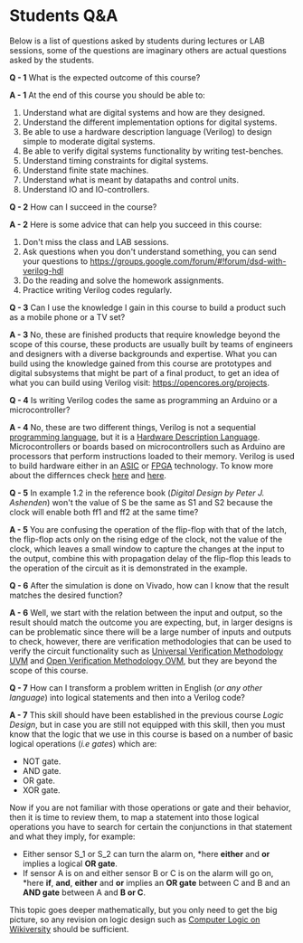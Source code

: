 # Students Q&A

Below is a list of questions asked by students during lectures or LAB sessions, some of the questions are imaginary others are actual questions asked by the students.

**Q - 1** What is the expected outcome of this course?

**A - 1** At the end of this course you should be able to:
  1. Understand what are digital systems and how are they designed.
  2. Understand the different implementation options for digital systems.
  3. Be able to use a hardware description language (Verilog) to design simple to moderate digital systems.
  4. Be able to verify digital systems functionality by writing test-benches.
  5. Understand timing constraints for digital systems.
  6. Understand finite state machines.
  7. Understand what is meant by datapaths and control units.
  8. Understand IO and IO-controllers.
  

**Q - 2** How can I succeed in the course?

**A - 2** Here is some advice that can help you succeed in this course:
  1. Don't miss the class and LAB sessions.
  2. Ask questions when you don't understand something, you can send your questions to https://groups.google.com/forum/#!forum/dsd-with-verilog-hdl
  3. Do the reading and solve the homework assignments.
  4. Practice writing Verilog codes regularly.
  
**Q - 3** Can I use the knowledge I gain in this course to build a product such as a mobile phone or a TV set?

**A - 3** No, these are finished products that require knowledge beyond the scope of this course, these products are usually built by teams of engineers and designers with a diverse backgrounds and expertise.
What you can build using the knowledge gained from this course are prototypes and digital subsystems that might be part of a final product,
to get an idea of what you can build using Verilog visit: https://opencores.org/projects.

**Q - 4** Is writing Verilog codes the same as programming an Arduino or a microcontroller?

**A - 4** No, these are two different things, Verilog is not a sequential [programming language](https://en.wikipedia.org/wiki/Programming_language),
but it is a [Hardware Description Language](https://en.wikipedia.org/wiki/Hardware_description_language). Microcontrollers or 
boards based on microcontrollers such as Arduino are processors that perform instructions loaded to their memory. Verilog is used to
build hardware either in an [ASIC](https://en.wikipedia.org/wiki/Application-specific_integrated_circuit) or [FPGA](https://en.wikipedia.org/wiki/Field-programmable_gate_array) technology.
To know more about the differnces check [here](https://www.ourpcb.com/fpga-vs-microcontroller.html) and [here](https://stackoverflow.com/questions/5121679/why-is-verilog-not-considered-a-programming-language).

**Q - 5** In example 1.2 in the reference book (*Digital Design by Peter J. Ashenden*) won't the value of S be the same as S1 and S2 because the clock will enable both ff1 and ff2 at the same time?

**A - 5** You are confusing the operation of the flip-flop with that of the latch, the flip-flop acts only on the rising edge of the clock, not the value of the clock, which leaves a small window to capture the changes at the input to the output, combine this with propagation delay of the flip-flop this leads to the operation of the circuit as it is demonstrated in the example.

**Q - 6** After the simulation is done on Vivado, how can I know that the result matches the desired function?

**A - 6** Well, we start with the relation between the input and output, so the result should match the outcome you are expecting, but, in larger designs is can be problematic since there will be a large number of inputs and outputs to check, however, there are verification methodologies that can be used to verify the circuit functionality such as [Universal Verification Methodology UVM](https://en.wikipedia.org/wiki/Universal_Verification_Methodology) and [Open Verification Methodology OVM](https://en.wikipedia.org/wiki/Open_Verification_Methodology), but they are beyond the scope of this course.

**Q - 7** How can I transform a problem written in English (*or any other language*) into logical statements and then into a Verilog code?

**A - 7** This skill should have been established in the previous course *Logic Design*, but in case you are still not equipped with this skill, then you must know that the logic that we use in this course is based on a number of basic logical operations (*i.e gates*) which are:
- NOT gate.
- AND gate.
- OR gate.
- XOR gate.

Now if you are not familiar with those operations or gate and their behavior, then it is time to review them, to map a statement into those logical operations you have to search for certain the conjunctions in that statement and what they imply, for example:

- Either sensor S_1 or S_2 can turn the alarm on, *here **either** and **or** implies a logical **OR gate**.
- If sensor A is on and either sensor B or C is on the alarm will go on, *here **if**, **and**, **either** and **or** implies an **OR gate** between C and B and an **AND gate** between A and **B or C**.

This topic goes deeper mathematically, but you only need to get the big picture, so any revision on logic design such as [Computer Logic on Wikiversity](https://en.wikiversity.org/wiki/Computer_Logic) should be sufficient.
